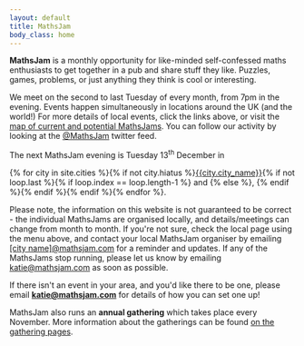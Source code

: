 ```yaml
---
layout: default
title: MathsJam
body_class: home
---
```

<style>
#next-jam .cities {
    list-style: none;
    padding: 0;
    display: inline;
}
#next-jam .cities > li {
    display: inline;
}
</style>

**MathsJam** is a monthly opportunity for like-minded self-confessed maths enthusiasts to get together in a pub and share stuff they like. Puzzles, games, problems, or just anything they think is cool or interesting.

We meet on the second to last Tuesday of every month, from 7pm in the evening. Events happen simultaneously in locations around the UK (and the world!) For more details of local events, click the links above, or visit the [map of current and potential MathsJams](http://maps.google.co.uk/maps/ms?msid=214012769649505046179.0004b5d8a1a1ec562c2f2&amp;msa=0&amp;ll=53.304621,-2.384033&amp;spn=5.561865,16.907959). You can follow our activity by looking at the [@MathsJam](http://www.twitter.com/mathsjam) twitter feed.

<div id="next-jam" class="content-block">
    <p>The next MathsJam evening is <span class="date">Tuesday 13<sup>th</sup> December</span> in</p>
    <ol class="cities">{% for city in site.cities %}{% if not city.hiatus %}<li><a href="{{site.url}}{{city.url}}">{{city.city_name}}</a></li>{% if not loop.last %}{% if loop.index == loop.length-1 %} and {% else %}, {% endif %}{% endif %}{% endif %}{% endfor %}</ol>.
</div>

Please note, the information on this website is not guaranteed to be correct - the individual MathsJams are organised locally, and details/meetings can change from month to month. If you're not sure, check the local page using the menu above, and contact your local MathsJam organiser by emailing <u>[city name]@mathsjam.com</u> for a reminder and updates. If any of the MathsJams stop running, please let us know by emailing [katie@mathsjam.com](mailto:katie@mathsjam.com) as soon as possible.

If there isn't an event in your area, and you'd like there to be one, please email [**katie@mathsjam.com**](katie@mathsjam.com) for details of how you can set one up!

MathsJam also runs an **annual gathering** which takes place every November. More information about the gatherings can be found [on the gathering pages]({{site.url}}gathering).
